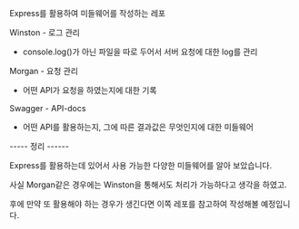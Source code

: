 Express를 활용하여 미들웨어를 작성하는 레포

Winston - 로그 관리

- console.log()가 아닌 파일을 따로 두어서 서버 요청에 대한 log를 관리

Morgan - 요청 관리

- 어떤 API가 요청을 하였는지에 대한 기록

Swagger - API-docs

- 어떤 API를 활용하는지, 그에 따른 결과값은 무엇인지에 대한 미들웨어

----- 정리 ------

Express를 활용하는데 있어서 사용 가능한 다양한 미들웨어를 알아 보았습니다.

사실 Morgan같은 경우에는 Winston을 통해서도 처리가 가능하다고 생각을 하였고.

후에 만약 또 활용해야 하는 경우가 생긴다면 이쪽 레포를 참고하여 작성해볼 예정입니다.
